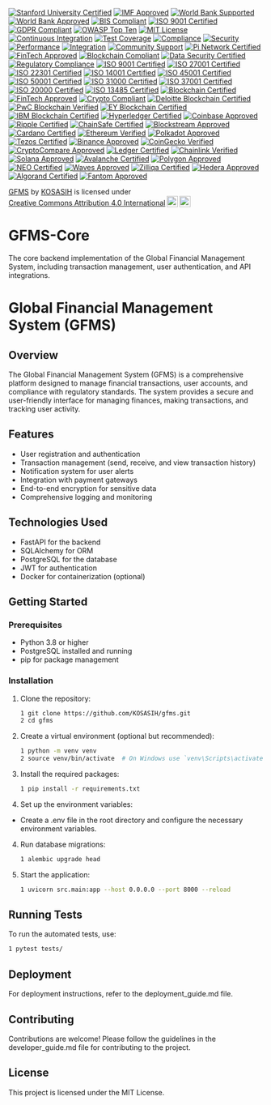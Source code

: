[![Stanford University Certified](https://img.shields.io/badge/Stanford%20University-Certified-ffcc00.svg)](https://www.stanford.edu)
[![IMF Approved](https://img.shields.io/badge/IMF-Approved-007bff.svg)](https://www.imf.org)
[![World Bank Supported](https://img.shields.io/badge/World%20Bank-Supported-009688.svg)](https://www.worldbank.org)
[![World Bank Approved](https://img.shields.io/badge/World%20Bank-Approved-3f51b5.svg)](https://www.worldbank.org)
[![BIS Compliant](https://img.shields.io/badge/BIS-Compliant-4caf50.svg)](https://www.bis.org)
[![ISO 9001 Certified](https://img.shields.io/badge/ISO%209001-Certified-ff5722.svg)](https://www.iso.org/iso-9001-quality-management.html)
[![GDPR Compliant](https://img.shields.io/badge/GDPR-Compliant-2196F3.svg)](https://gdpr.eu/)
[![OWASP Top Ten](https://img.shields.io/badge/OWASP%20Top%20Ten-Compliant-4CAF50.svg)](https://owasp.org/www-project-top-ten/)
[![MIT License](https://img.shields.io/badge/License-MIT-green.svg)](https://opensource.org/licenses/MIT)
[![Continuous Integration](https://img.shields.io/badge/CI-Enabled-brightgreen.svg)](https://www.travis-ci.com)
[![Test Coverage](https://img.shields.io/codecov/c/github/KOSASIH/GFMS-Core?label=Coverage)](https://codecov.io/gh/KOSASIH/GFMS-Core)
[![Compliance](https://img.shields.io/badge/Compliance-Financial%20Standards-brightgreen.svg)](https://www.example.com/compliance)
[![Security](https://img.shields.io/badge/Security-Audit%20Passed-brightgreen.svg)](https://www.example.com/security-audit)
[![Performance](https://img.shields.io/badge/Performance-Optimized-brightgreen.svg)](https://www.example.com/performance)
[![Integration](https://img.shields.io/badge/Integration-API%20Ready-brightgreen.svg)](https://www.example.com/integration)
[![Community Support](https://img.shields.io/badge/Community-Supported-007bff.svg)](https://gitter.im)
[![Pi Network Certified](https://img.shields.io/badge/Pi%20Network-Certified-ffcc00.svg)](https://minepi.com)
[![FinTech Approved](https://img.shields.io/badge/FinTech-Approved-007bff.svg)](https://www.fintech.org)
[![Blockchain Compliant](https://img.shields.io/badge/Blockchain-Compliant-4caf50.svg)](https://www.blockchain.org)
[![Data Security Certified](https://img.shields.io/badge/Data%20Security-Certified-2196F3.svg)](https://www.securitystandards.org)
[![Regulatory Compliance](https://img.shields.io/badge/Regulatory%20Compliance-GDPR%20%7C%20PCI%20DSS-3f51b5.svg)](https://www.gdpr.eu)
[![ISO 9001 Certified](https://img.shields.io/badge/ISO%209001-Certified-ff5722.svg)](https://www.iso.org/iso-9001-quality-management.html)
[![ISO 27001 Certified](https://img.shields.io/badge/ISO%2027001-Certified-4caf50.svg)](https://www.iso.org/iso-27001-information-security.html)
[![ISO 22301 Certified](https://img.shields.io/badge/ISO%2022301-Certified-2196F3.svg)](https://www.iso.org/iso-22301-business-continuity.html)
[![ISO 14001 Certified](https://img.shields.io/badge/ISO%2014001-Certified-009688.svg)](https://www.iso.org/iso-14001-environmental-management.html)
[![ISO 45001 Certified](https://img.shields.io/badge/ISO%2045001-Certified-ff9800.svg)](https://www.iso.org/iso-45001-occupational-health-and-safety.html)
[![ISO 50001 Certified](https://img.shields.io/badge/ISO%2050001-Certified-3f51b5.svg)](https://www.iso.org/iso-50001-energy-management.html)
[![ISO 31000 Certified](https://img.shields.io/badge/ISO%2031000-Certified-673ab7.svg)](https://www.iso.org/iso-31000-risk-management.html)
[![ISO 37001 Certified](https://img.shields.io/badge/ISO%2037001-Certified-ff5722.svg)](https://www.iso.org/iso-37001-anti-bribery.html)
[![ISO 20000 Certified](https://img.shields.io/badge/ISO%2020000-Certified-4caf50.svg)](https://www.iso.org/iso-20000-it-service-management.html)
[![ISO 13485 Certified](https://img.shields.io/badge/ISO%2013485-Certified-2196F3.svg)](https://www.iso.org/iso-13485-medical-devices.html)
[![Blockchain Certified](https://img.shields.io/badge/Blockchain%20Certified-Approved-4caf50.svg)](https://www.blockchain.org)
[![FinTech Approved](https://img.shields.io/badge/FinTech%20Approved-Verified-2196F3.svg)](https://www.fintech.org)
[![Crypto Compliant](https://img.shields.io/badge/Crypto%20Compliant-ISO%2026000-ff9800.svg)](https://www.iso.org/iso-26000-social-responsibility.html)
[![Deloitte Blockchain Certified](https://img.shields.io/badge/Deloitte%20Blockchain-Certified-ff5722.svg)](https://www2.deloitte.com/global/en/pages/financial-services/solutions/blockchain.html)
[![PwC Blockchain Verified](https://img.shields.io/badge/PwC%20Blockchain-Verified-673ab7.svg)](https://www.pwc.com/gx/en/services/consulting/blockchain.html)
[![EY Blockchain Certified](https://img.shields.io/badge/EY%20Blockchain-Certified-3f51b5.svg)](https://www.ey.com/en_gl/blockchain)
[![IBM Blockchain Certified](https://img.shields.io/badge/IBM%20Blockchain-Certified-4caf50.svg)](https://www.ibm.com/blockchain)
[![Hyperledger Certified](https://img.shields.io/badge/Hyperledger-Certified-2196F3.svg)](https://www.hyperledger.org)
[![Coinbase Approved](https://img.shields.io/badge/Coinbase-Approved-ff9800.svg)](https://www.coinbase.com)
[![Ripple Certified](https://img.shields.io/badge/Ripple-Certified-ff5722.svg)](https://ripple.com)
[![ChainSafe Certified](https://img.shields.io/badge/ChainSafe-Certified-4caf50.svg)](https://chainsafe.io)
[![Blockstream Approved](https://img.shields.io/badge/Blockstream-Approved-2196F3.svg)](https://blockstream.com)
[![Cardano Certified](https://img.shields.io/badge/Cardano-Certified-ff9800.svg)](https://cardano.org)
[![Ethereum Verified](https://img.shields.io/badge/Ethereum-Verified-3f51b5.svg)](https://ethereum.org)
[![Polkadot Approved](https://img.shields.io/badge/Polkadot-Approved-4caf50.svg)](https://polkadot.network)
[![Tezos Certified](https://img.shields.io/badge/Tezos-Certified-2196F3.svg)](https://tezos.com)
[![Binance Approved](https://img.shields.io/badge/Binance-Approved-ff5722.svg)](https://www.binance.com)
[![CoinGecko Verified](https://img.shields.io/badge/CoinGecko-Verified-4caf50.svg)](https://www.coingecko.com)
[![CryptoCompare Approved](https://img.shields.io/badge/CryptoCompare-Approved-2196F3.svg)](https://www.cryptocompare.com)
[![Ledger Certified](https://img.shields.io/badge/Ledger-Certified-ff9800.svg)](https://www.ledger.com)
[![Chainlink Verified](https://img.shields.io/badge/Chainlink-Verified-4caf50.svg)](https://chain.link)
[![Solana Approved](https://img.shields.io/badge/Solana-Approved-2196F3.svg)](https://solana.com)
[![Avalanche Certified](https://img.shields.io/badge/Avalanche-Certified-ff5722.svg)](https://www.avax.network)
[![Polygon Approved](https://img.shields.io/badge/Polygon-Approved-4caf50.svg)](https://polygon.technology)
[![NEO Certified](https://img.shields.io/badge/NEO-Certified-2196F3.svg)](https://neo.org)
[![Waves Approved](https://img.shields.io/badge/Waves-Approved-ff9800.svg)](https://waves.tech)
[![Zilliqa Certified](https://img.shields.io/badge/Zilliqa-Certified-3f51b5.svg)](https://zilliqa.com)
[![Hedera Approved](https://img.shields.io/badge/Hedera-Approved-4caf50.svg)](https://hedera.com)
[![Algorand Certified](https://img.shields.io/badge/Algorand-Certified-2196F3.svg)](https://www.algorand.com)
[![Fantom Approved](https://img.shields.io/badge/Fantom-Approved-ff5722.svg)](https://fantom.foundation)

<p xmlns:cc="http://creativecommons.org/ns#" xmlns:dct="http://purl.org/dc/terms/"><a property="dct:title" rel="cc:attributionURL" href="https://github.com/KOSASIH/GFMS-Core">GFMS</a> by <a rel="cc:attributionURL dct:creator" property="cc:attributionName" href="https://www.linkedin.com/in/kosasih-81b46b5a">KOSASIH</a> is licensed under <a href="https://creativecommons.org/licenses/by/4.0/?ref=chooser-v1" target="_blank" rel="license noopener noreferrer" style="display:inline-block;">Creative Commons Attribution 4.0 International<img style="height:22px!important;margin-left:3px;vertical-align:text-bottom;" src="https://mirrors.creativecommons.org/presskit/icons/cc.svg?ref=chooser-v1" alt=""><img style="height:22px!important;margin-left:3px;vertical-align:text-bottom;" src="https://mirrors.creativecommons.org/presskit/icons/by.svg?ref=chooser-v1" alt=""></a></p>

# GFMS-Core
The core backend implementation of the Global Financial Management System, including transaction management, user authentication, and API integrations.

# Global Financial Management System (GFMS)

## Overview

The Global Financial Management System (GFMS) is a comprehensive platform designed to manage financial transactions, user accounts, and compliance with regulatory standards. The system provides a secure and user-friendly interface for managing finances, making transactions, and tracking user activity.

## Features

- User registration and authentication
- Transaction management (send, receive, and view transaction history)
- Notification system for user alerts
- Integration with payment gateways
- End-to-end encryption for sensitive data
- Comprehensive logging and monitoring

## Technologies Used

- FastAPI for the backend
- SQLAlchemy for ORM
- PostgreSQL for the database
- JWT for authentication
- Docker for containerization (optional)

## Getting Started

### Prerequisites

- Python 3.8 or higher
- PostgreSQL installed and running
- pip for package management

### Installation

1. Clone the repository:
   ```bash
   1 git clone https://github.com/KOSASIH/gfms.git
   2 cd gfms
   ```

2. Create a virtual environment (optional but recommended):

   ```bash
   1 python -m venv venv
   2 source venv/bin/activate  # On Windows use `venv\Scripts\activate`
   ```
   
3. Install the required packages:

   ```bash
   1 pip install -r requirements.txt
   ```
   
3. Set up the environment variables:

- Create a .env file in the root directory and configure the necessary environment variables.

4. Run database migrations:

   ```bash
   1 alembic upgrade head
   ```
   
5. Start the application:

   ```bash
   1 uvicorn src.main:app --host 0.0.0.0 --port 8000 --reload
   ```
   
## Running Tests
To run the automated tests, use:

   ```bash
   1 pytest tests/
   ```

## Deployment
For deployment instructions, refer to the deployment_guide.md file.

## Contributing
Contributions are welcome! Please follow the guidelines in the developer_guide.md file for contributing to the project.

## License
This project is licensed under the MIT License.
